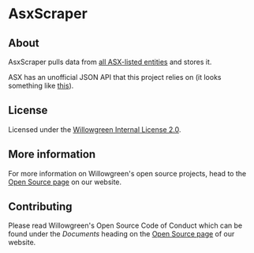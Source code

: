 # AsxScraper

## About
AsxScraper pulls data from [all ASX-listed entities](https://www.asx.com.au/asx/research/ASXListedCompanies.csv) and stores it.

ASX has an unofficial JSON API that this project relies on (it looks something like [this](https://www.asx.com.au/asx/1/share/AAA)).

## License
Licensed under the [Willowgreen Internal License 2.0](LICENSE).

## More information
For more information on Willowgreen's open source projects, head to the [Open Source page](https://willowgreengroup.com.au/opensource) on our website.

## Contributing
Please read Willowgreen's Open Source Code of Conduct which can be found under the *Documents* heading on the [Open Source page](https://willowgreengroup.com.au/opensource) of our website.